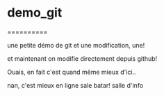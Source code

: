 # demo_git
==========

une petite démo de git
et une modification, une!

et maintenant on modifie directement depuis github!

Ouais, en fait c'est quand même mieux d'ici..

nan, c'est mieux en ligne sale batar!
salle d'info
